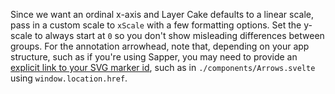 Since we want an ordinal x-axis and Layer Cake defaults to a linear scale, pass in a custom scale to `xScale` with a few formatting options. Set the y-scale to always start at `0` so you don't show misleading differences between groups. For the annotation arrowhead, note that, depending on your app structure, such as if you're using Sapper, you may need to provide an [explicit link to your SVG marker id](https://github.com/sveltejs/svelte/issues/3450), such as in `./components/Arrows.svelte` using `window.location.href`.
